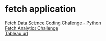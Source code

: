 # fetch application
[Fetch Data Science Coding Challenge - Python](https://github.com/dirtylittledirtbike/application/blob/main/challenges/data_science_challenge.ipynb)<br>
[Fetch Analytics Challenge](https://github.com/dirtylittledirtbike/application/blob/main/challenges/sql_challenges.ipynb)<br>
[Tableau url](https://public.tableau.com/profile/collins.westnedge#!/vizhome/fetch_dashboard/Dashboard1?publish=yes)
